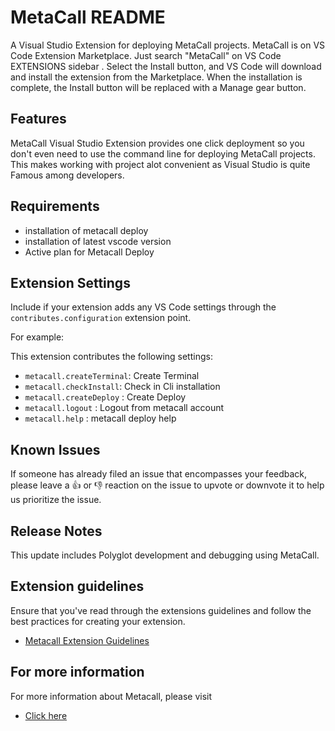 # MetaCall README

A Visual Studio Extension for deploying MetaCall projects.
MetaCall is on VS Code Extension Marketplace. Just search "MetaCall" on VS Code EXTENSIONS sidebar .
Select the Install button, and VS Code will download and install the extension from the Marketplace.
When the installation is complete, the Install button will be replaced with a Manage gear button.

## Features

MetaCall Visual Studio Extension provides one click deployment so you don't even need to use the command line for deploying MetaCall projects.
This makes working with project alot convenient as Visual Studio is quite Famous among developers.


## Requirements

* installation of metacall deploy
* installation of latest vscode version 
* Active plan for Metacall Deploy 

## Extension Settings

Include if your extension adds any VS Code settings through the `contributes.configuration` extension point.

For example:

This extension contributes the following settings:

* `metacall.createTerminal`: Create Terminal 
* `metacall.checkInstall`: Check in Cli installation
* `metacall.createDeploy` : Create Deploy 
* `metacall.logout` : Logout from metacall account 
* `metacall.help` : metacall deploy help

## Known Issues

If someone has already filed an issue that encompasses your feedback, please leave a 👍 or 👎 reaction on the issue to upvote or downvote it to help us prioritize the issue.

## Release Notes

This update includes Polyglot development and debugging using MetaCall.

## Extension guidelines

Ensure that you've read through the extensions guidelines and follow the best practices for creating your extension.

* [Metacall Extension Guidelines](https://metacall.io/terms-and-conditions/)

## For more information

For more information about Metacall, please visit
* [ Click here ](https://metacall.io/)

